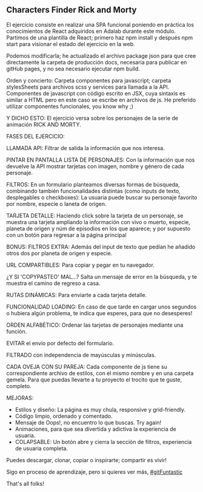 ## Characters Finder Rick and Morty

El ejercicio consiste en realizar una SPA funcional poniendo en práctica los conocimientos de React adquiridos en Adalab durante este módulo.
Partimos de una plantilla de React; primero haz npm install y después npm start para visionar el estado del ejercicio en la web.

Podemos modificarla; he actualizado el archivo package json para que cree directamente la carpeta de producción docs, necesaria para publicar en gitHub pages, y no sea necesario ejecutar npm build.

Orden y concierto:
Carpeta componentes para javascript; carpeta stylesSheets para archivos scss y services para llamada a la API.
Componentes de javascript con código escrito en JSX, cuya sintaxis es similar a HTML pero en este caso se escribe en archivos de js.
He preferido utilizar componentes funcionales, you know why ;)

Y DICHO ESTO:
El ejercicio versa sobre los personajes de la serie de animación RICK AND MORTY.

FASES DEL EJERCICIO:

LLAMADA API: Filtrar de salida la información que nos interesa.

PINTAR EN PANTALLA LISTA DE PERSONAJES: Con la información que nos devuelve la API mostrar tarjetas con imagen, nombre y género de cada personaje.

FILTROS: En un formulario planteamos diversas formas de búsqueda, combinando también funcionalidades distintas (como inputs de texto, desplegables o checkboxes):
La usuaria puede buscar su personaje favorito por nombre, especie o laneta de origen.

TARJETA DETALLE: Haciendo click sobre la tarjeta de un personaje, se muestra una tarjeta ampliando la información con vivo o muerto, especie, planeta de origen y núm de episodios en los que aparece; y por supuesto con un botón para regresar a la página principal

BONUS:
FILTROS EXTRA: Además del input de texto que pedían he añadido otros dos por planeta de origen y especie.

URL COMPARTIBLES: Para copiar y pegar en tu navegador.

¿Y SI 'COPYPASTEO' MAL...? Salta un mensaje de error en la búsqueda, y te muestra el camino de regreso a casa.

RUTAS DINÁMICAS: Para enviarte a cada tarjeta detalle.

FUNCIONALIDAD LOADING: En caso de que tarde en cargar unos segundos o hubiera algún problema, te indica que esperes, para que no desesperes!

ORDEN ALFABÉTICO: Ordenar las tarjetas de personajes mediante una función.

EVITAR el envío por defecto del formulario.

FILTRADO con independencia de mayúsculas y minúsculas.

CADA OVEJA CON SU PAREJA: Cada componente de js tiene su correspondiente archivo de estilos, con el mismo nombre y en una carpeta gemela. Para que puedas llevarte a tu proyecto el trocito que te guste, completo.

MEJORAS:

- Estilos y diseño: La página es muy chula, responsive y grid-friendly.
- Código limpio, ordenado y comentado.
- Mensaje de Oops!, no encuentro lo que buscas. Try again!
- Animaciones, para que sea divertida y adictiva la experiencia de usuaria.
- COLAPSABLE: Un botón abre y cierra la sección de filtros, experiencia de usuaria completa.

Puedes descargar, clonar, copiar o inspirarte; compartir es vivir!

Sigo en proceso de aprendizaje, pero si quieres ver más,
[#gitFuntastic](https://github.com/Sagramielgo)

That's all folks!
